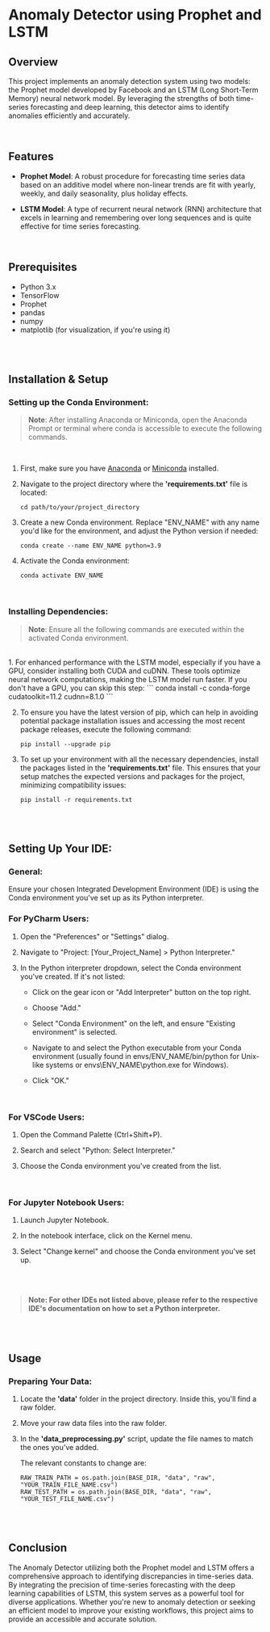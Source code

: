 # Anomaly Detector using Prophet and LSTM
## Overview
This project implements an anomaly detection system using two models: the Prophet model developed by Facebook and an LSTM (Long Short-Term Memory) neural network model. By leveraging the strengths of both time-series forecasting and deep learning, this detector aims to identify anomalies efficiently and accurately.

<br>

## Features
- **Prophet Model**: A robust procedure for forecasting time series data based on an additive model where non-linear trends are fit with yearly, weekly, and daily seasonality, plus holiday effects.
<!-- -->
- **LSTM Model**: A type of recurrent neural network (RNN) architecture that excels in learning and remembering over long sequences and is quite effective for time series forecasting.

<br>

## Prerequisites
- Python 3.x
- TensorFlow
- Prophet
- pandas
- numpy
- matplotlib (for visualization, if you're using it)

<br><br>

## Installation & Setup

### Setting up the Conda Environment:
> **Note**: After installing Anaconda or Miniconda, open the Anaconda Prompt or terminal where conda is accessible to execute the following commands.

&nbsp;
1. First, make sure you have [Anaconda](https://www.anaconda.com/download) or [Miniconda](https://docs.conda.io/projects/miniconda/en/latest/) installed.


2. Navigate to the project directory where the **'requirements.txt'** file is located:
   ```
   cd path/to/your/project_directory
   ```


3. Create a new Conda environment. Replace "ENV_NAME" with any name you'd like for the environment, and adjust the Python version if needed:
   ```
   conda create --name ENV_NAME python=3.9
   ```


4. Activate the Conda environment:
   ```
   conda activate ENV_NAME
   ```
<br>

### Installing Dependencies:
   
   > **Note**: Ensure all the following commands are executed within the activated Conda environment.
   <br> 
1. For enhanced performance with the LSTM model, especially if you have a GPU, consider installing both CUDA and cuDNN. These tools optimize neural network computations, making the LSTM model run faster. If you don't have a GPU, you can skip this step:
   ```
   conda install -c conda-forge cudatoolkit=11.2 cudnn=8.1.0
   ```


2. To ensure you have the latest version of pip, which can help in avoiding potential package installation issues and accessing the most recent package releases, execute the following command:
   ```
   pip install --upgrade pip
   ```


3. To set up your environment with all the necessary dependencies, install the packages listed in the **'requirements.txt'** file. This ensures that your setup matches the expected versions and packages for the project, minimizing compatibility issues:
   ```
   pip install -r requirements.txt
   ```

<br><br>

## Setting Up Your IDE:

### General:
Ensure your chosen Integrated Development Environment (IDE) is using the Conda environment you've set up as its Python interpreter.
<br>
### For PyCharm Users:
1. Open the "Preferences" or "Settings" dialog.
   
2. Navigate to "Project: [Your_Project_Name] > Python Interpreter."
   
3. In the Python interpreter dropdown, select the Conda environment you've created. If it's not listed:
    - Click on the gear icon or "Add Interpreter" button on the top right.
      
    - Choose "Add."
      
    - Select "Conda Environment" on the left, and ensure "Existing environment" is selected.
      
    - Navigate to and select the Python executable from your Conda environment (usually found in envs/ENV_NAME/bin/python for Unix-like systems or envs\ENV_NAME\python.exe for Windows).
      
    - Click "OK."

<br>

### For VSCode Users:
1. Open the Command Palette (Ctrl+Shift+P).
   
2. Search and select "Python: Select Interpreter."
   
3. Choose the Conda environment you've created from the list.

<br>

### For Jupyter Notebook Users:
1. Launch Jupyter Notebook.
   
2. In the notebook interface, click on the Kernel menu.
   
3. Select "Change kernel" and choose the Conda environment you've set up.

<br><br>

> **Note: For other IDEs not listed above, please refer to the respective IDE's documentation on how to set a Python interpreter.**

<br><br>

## Usage

### Preparing Your Data:

1. Locate the **'data'** folder in the project directory. Inside this, you'll find a raw folder.
2. Move your raw data files into the raw folder.
3. In the **'data_preprocessing.py'** script, update the file names to match the ones you've added.
   
   The relevant constants to change are:
   ```
   RAW_TRAIN_PATH = os.path.join(BASE_DIR, "data", "raw", "YOUR_TRAIN_FILE_NAME.csv")
   RAW_TEST_PATH = os.path.join(BASE_DIR, "data", "raw", "YOUR_TEST_FILE_NAME.csv")
   ```

<br><br>

## Conclusion

The Anomaly Detector utilizing both the Prophet model and LSTM offers a comprehensive approach to identifying discrepancies in time-series data. By integrating the precision of time-series forecasting with the deep learning capabilities of LSTM, this system serves as a powerful tool for diverse applications. Whether you're new to anomaly detection or seeking an efficient model to improve your existing workflows, this project aims to provide an accessible and accurate solution.
